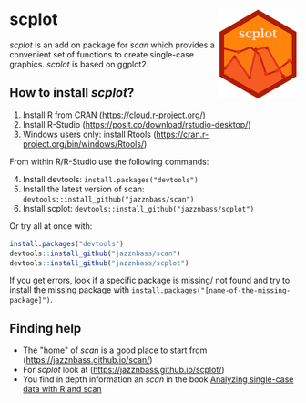 # scplot <img src="man/figures/logo-135px.png" align="right"/>

*scplot* is an add on package for *scan* which provides a convenient set of functions to create single-case graphics. *scplot* is based on ggplot2.

## How to install *scplot*?

1. Install R from CRAN  (https://cloud.r-project.org/)
2. Install R-Studio (https://posit.co/download/rstudio-desktop/)
3. Windows users only: install Rtools (https://cran.r-project.org/bin/windows/Rtools/)

From within R/R-Studio use the following commands:

4. Install devtools: `install.packages("devtools")`
5. Install the latest version of scan: `devtools::install_github("jazznbass/scan")`
6. Install scplot: `devtools::install_github("jazznbass/scplot")`

Or try all at once with:

``` .r
install.packages("devtools")
devtools::install_github("jazznbass/scan")
devtools::install_github("jazznbass/scplot")
````

If you get errors, look if a specific package is missing/ not found and try to install the missing package with `install.packages("[name-of-the-missing-package]")`.

## Finding help

- The "home" of *scan* is a good place to start from (https://jazznbass.github.io/scan/)
- For *scplot* look at (https://jazznbass.github.io/scplot/)
- You find in depth information an *scan* in the book [Analyzing single-case data with R and scan](https://jazznbass.github.io/scan-Book/)


